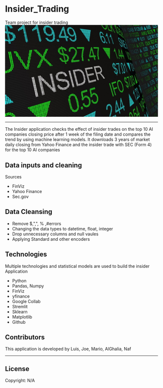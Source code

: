# Insider_Trading
Team project for insider trading
<img src="./IMGS/insider.jpg">

---
The Insider application checks the effect of insider trades on the top 10 AI companies closing price after 1 week of the filing date and compares the trend by using machine learning models.
It downloads 3 years of market daily closing from Yahoo Finance and the insider trade with SEC (Form 4) for the top 10 AI companies 

## Data inputs and cleaning 
Sources
* FinViz
* Yahoo Finance
* Sec.gov
## Data Cleansing
* Remove $,",", % ,#errors
* Changing the data types to datetime, float, integer
* Drop unnecessary columns and null vaules
* Applying Standard and other encoders

## Technologies
Multiple technologies and statistical models are used to build the insider Application
- Python
- Pandas, Numpy
- FinViz
- yfinance
- Google Collab
- Stremlit
- Sklearn
- Matplotlib
- Github




## Contributors

This application is developed by Luis, Joe, Mario, AlGhalia, Naf

---

## License

Copyright: N/A
